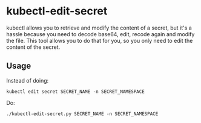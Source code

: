# kubectl-edit-secret

kubectl allows you to retrieve and modify the content of a secret, but it's a hassle because you need to decode base64, edit, recode again and modify the file. This tool allows you to do that for you, so you only need to edit the content of the secret.

## Usage

Instead of doing:
```
kubectl edit secret SECRET_NAME -n SECRET_NAMESPACE
```

Do:
```
./kubectl-edit-secret.py SECRET_NAME -n SECRET_NAMESPACE
```